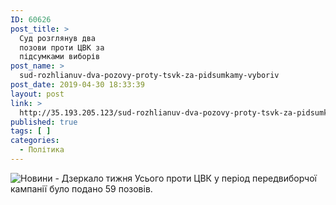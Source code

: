 ```yaml
---
ID: 60626
post_title: >
  Суд розглянув два
  позови проти ЦВК за
  підсумками виборів
post_name: >
  sud-rozhlianuv-dva-pozovy-proty-tsvk-za-pidsumkamy-vyboriv
post_date: 2019-04-30 18:33:39
layout: post
link: >
  http://35.193.205.123/sud-rozhlianuv-dva-pozovy-proty-tsvk-za-pidsumkamy-vyboriv/
published: true
tags: [ ]
categories:
  - Політика
---
```

 <img src="https://image.zn.ua/media/images/645x426/Mar2019/226469.jpg" alt="Новини - Дзеркало тижня"/> Усього проти ЦВК у період передвиборчої кампанії було подано 59 позовів. 